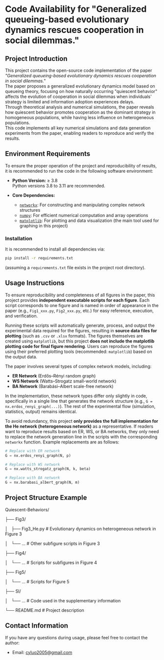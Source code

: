 # Code Availability for "Generalized queueing-based evolutionary dynamics rescues cooperation in social dilemmas."

## Project Introduction

This project contains the open-source code implementation of the paper *"Generalized queueing-based evolutionary dynamics rescues cooperation in social dilemmas."*  
The paper proposes a generalized evolutionary dynamics model based on queueing theory, focusing on how naturally occurring "quiescent behavior" affects the evolution of cooperation in social dilemmas when individuals' strategy is limited and information adoption experiences delays.  
Through theoretical analysis and numerical simulations, the paper reveals how quiescent behavior promotes cooperation as the dominant strategy in homogeneous populations, while having less influence on heterogeneous populations.  
This code implements all key numerical simulations and data generation experiments from the paper, enabling readers to reproduce and verify the results.

## Environment Requirements

To ensure the proper operation of the project and reproducibility of results, it is recommended to run the code in the following software environment:

- **Python Version:** ≥ 3.8  
  Python versions 3.8 to 3.11 are recommended.

- **Core Dependencies:**
  - [`networkx`](https://networkx.org/): For constructing and manipulating complex network structures  
  - [`numpy`](https://numpy.org/): For efficient numerical computation and array operations  
  - [`matplotlib`](https://matplotlib.org/): For plotting and data visualization (the main tool used for graphing in this project)

### Installation

It is recommended to install all dependencies via:

```bash
pip install -r requirements.txt
````

(assuming a `requirements.txt` file exists in the project root directory).

## Usage Instructions

To ensure reproducibility and completeness of all figures in the paper, this project provides **independent executable scripts for each figure**. Each script corresponds to one figure and is named in order of appearance in the paper (e.g., `Fig1_xxx.py`, `Fig2_xxx.py`, etc.) for easy reference, execution, and verification.

Running these scripts will automatically generate, process, and output the experimental data required for the figures, resulting in **source data files for plotting** (such as `.csv` or `.xlsx` formats). The figures themselves are created using `matplotlib`, but this project **does not include the matplotlib plotting code for final figure rendering**. Users can reproduce the figures using their preferred plotting tools (recommended: `matplotlib`) based on the output data.

The paper involves several types of complex network models, including:

* **ER Network** (Erdős–Rényi random graph)
* **WS Network** (Watts–Strogatz small-world network)
* **BA Network** (Barabási–Albert scale-free network)

In the implementation, these network types differ only slightly in code, specifically in a single line that generates the network structure (e.g., `G = nx.erdos_renyi_graph(...)`). The rest of the experimental flow (simulation, statistics, output) remains identical.

To avoid redundancy, this project **only provides the full implementation for the He network (heterogeneous network)** as a representative. If readers want to reproduce results based on ER, WS, or BA networks, they only need to replace the network generation line in the scripts with the corresponding `networkx` function. Example replacements are as follows:

```python
# Replace with ER network
G = nx.erdos_renyi_graph(N, p)

# Replace with WS network
G = nx.watts_strogatz_graph(N, k, beta)

# Replace with BA network
G = nx.barabasi_albert_graph(N, m)
```

## Project Structure Example

Quiescent-Behaviors/

├── Fig3/

│   ├── Fig3\_He.py      # Evolutionary dynamics on heterogeneous network in Figure 3

│   └── ...             # Other subfigure scripts in Figure 3

├── Fig4/

│   └── ...             # Scripts for subfigures in Figure 4

├── Fig5/

│   └── ...             # Scripts for Figure 5

├── SI/

│   └── ...             # Code used in the supplementary information

└── README.md            # Project description

## Contact Information

If you have any questions during usage, please feel free to contact the author:

* Email: [cyluo2005@gmail.com](mailto:cyluo2005@gmail.com)
